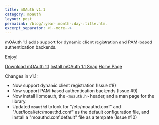 ```yaml
---
title: mOAuth v1.1
category: moauth
layout: post
permalink: /blog/:year-:month-:day-:title.html
excerpt_separator: <!--more-->
---
```


mOAuth 1.1 adds support for dynamic client registration and PAM-based
authentication backends.

Enjoy!

<a class="btn btn-primary" href="https://github.com/michaelrsweet/moauth/releases/tag/v1.1">Download mOAuth 1.1</a>
<a class="btn btn-default" href="https://snapcraft.io/moauth">Install mOAuth 1.1 Snap</a>
<a class="btn btn-default" href="/moauth/index.html">Home Page</a>

<!--more-->

Changes in v1.1:

- Now support dynamic client registration (Issue #8)
- Now support PAM-based authentication backends (Issue #9)
- Now install libmoauth, the `<moauth.h>` header, and a man page for the
  library.
- Updated `moauthd` to look for "/etc/moauthd.conf" and
  "/usr/local/etc/moauthd.conf" as the default configuration file, and install
  a "moauthd.conf.default" file as a template (Issue #10)


